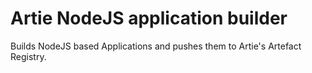# Artie NodeJS application builder

Builds NodeJS based Applications and pushes them to Artie's Artefact Registry.